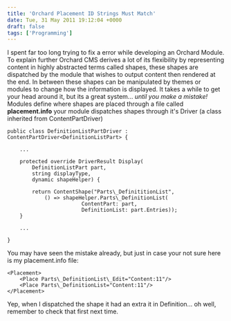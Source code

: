 ```yaml
---
title: 'Orchard Placement ID Strings Must Match'
date: Tue, 31 May 2011 19:12:04 +0000
draft: false
tags: ['Programming']
---
```


I spent far too long trying to fix a error while developing an Orchard Module. To explain further Orchard CMS derives a lot of its flexibility by representing content in highly abstracted terms called shapes, these shapes are dispatched by the module that wishes to output content then rendered at the end. In between these shapes can be manipulated by themes or modules to change how the information is displayed. It takes a while to get your head around it, but its a great system... _until you make a mistake!_ Modules define where shapes are placed through a file called **placement.info** your module dispatches shapes through it's Driver (a class inherited from ContentPartDriver)

```
public class DefinitionListPartDriver : ContentPartDriver<DefinitionListPart> {

    ...

    protected override DriverResult Display(
        DefinitionListPart part,
        string displayType,
        dynamic shapeHelper) {

        return ContentShape("Parts\_DefinititionList", 
            () => shapeHelper.Parts\_DefinitionList(
                        ContentPart: part, 
                        DefinitionList: part.Entries));
    }

    ...

}

```

You may have seen the mistake already, but just in case your not sure here is my placement.info file:

```
<Placement>
    <Place Parts\_DefinitionList\_Edit="Content:11"/>
    <Place Parts\_DefinitionList="Content:11"/>
</Placement>
```

Yep, when I dispatched the shape it had an extra it in Definition... oh well, remember to check that first next time.